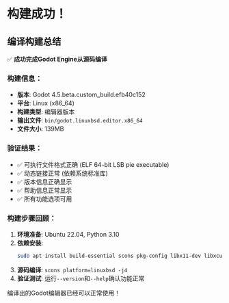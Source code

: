 # 构建成功！

## 编译构建总结

✅ **成功完成Godot Engine从源码编译**

### 构建信息：
- **版本**: Godot 4.5.beta.custom_build.efb40c152
- **平台**: Linux (x86_64)
- **构建类型**: 编辑器版本
- **输出文件**: `bin/godot.linuxbsd.editor.x86_64`
- **文件大小**: 139MB

### 验证结果：
- ✅ 可执行文件格式正确 (ELF 64-bit LSB pie executable)
- ✅ 动态链接正常 (依赖系统标准库)
- ✅ 版本信息正确显示
- ✅ 帮助信息正常显示
- ✅ 所有功能选项可用

### 构建步骤回顾：
1. **环境准备**: Ubuntu 22.04, Python 3.10
2. **依赖安装**: 
   ```bash
   sudo apt install build-essential scons pkg-config libx11-dev libxcursor-dev libxinerama-dev libgl1-mesa-dev libglu1-mesa-dev libasound2-dev libpulse-dev libfreetype6-dev libssl-dev libudev-dev libxi-dev libxrandr-dev libwayland-dev wayland-protocols
   ```
3. **源码编译**: `scons platform=linuxbsd -j4`
4. **验证测试**: 运行`--version`和`--help`确认功能正常

编译出的Godot编辑器已经可以正常使用！
